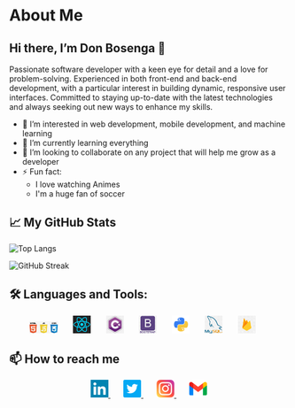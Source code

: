 # About Me

## Hi there, I’m Don Bosenga 👋

Passionate software developer with a keen eye for detail and a love for problem-solving. Experienced in both front-end and back-end development, with a particular interest in building dynamic, responsive user interfaces. Committed to staying up-to-date with the latest technologies and always seeking out new ways to enhance my skills.

- 👀 I’m interested in web development, mobile development, and machine learning
- 🌱 I’m currently learning everything
- 💞️ I’m looking to collaborate on any project that will help me grow as a developer
- ⚡ Fun fact:
  - I love watching Animes
  - I'm a huge fan of soccer

## 📈 My GitHub Stats

<!-- GitHub stats section -->

<p align="center">

![Top Langs](https://github-readme-stats.vercel.app/api/top-langs/?username=Donatelo27&layout=compact&theme=radical)
        
![GitHub Streak](https://github-readme-streak-stats.herokuapp.com/?user=Donatelo27&theme=radical)

## 🛠️ Languages and Tools:

<!-- Languages and Tools section -->

<p align="center">
    <img width="52px" alt="htmlCssJs" title="htmlCssJs" src="images/htmlCssJs.png"/>
    &#8287;&#8287;&#8287;&#8287;&#8287;
    <img width="32px" alt="react" title="react" src="images/react.png"/>
    &#8287;&#8287;&#8287;&#8287;&#8287;
    <img width="32px" alt="C#" title="C#" src="images/csharp.png"/>
    &#8287;&#8287;&#8287;&#8287;&#8287;
    <img width="32px" alt="bootstrap" title="bootstrap" src="images/bootstrap.png"/>
    &#8287;&#8287;&#8287;&#8287;&#8287;
    <img width="32px" alt="python" title="python" src="images/pythonLogo.png"/>
    &#8287;&#8287;&#8287;&#8287;&#8287;
    <img width="32px" alt="mysql" title="mysql" src="images/mySql.png"/>
    &#8287;&#8287;&#8287;&#8287;&#8287;
    <img width="32px" alt="firebase" title="firebase" src="images/firebase.png"/>
    &#8287;&#8287;&#8287;&#8287;&#8287;
</p>

## 📫 How to reach me

<!-- Social icons section -->

<p align="center">
    <a href="https://www.linkedin.com/in/don-bosenga-434862207/">
        <img width="32px" alt="Linkedin" title="Linkedin" src="images/linkedinFooter.png"/>
    </a>
    &#8287;&#8287;&#8287;&#8287;&#8287;
    <a href="https://twitter.com/Donatelo27">
        <img width="32px" alt="Twitter" title="Twitter" src="images/twitterFooter.png"/>
    </a>
    &#8287;&#8287;&#8287;&#8287;&#8287;
    <a href="https://www.instagram.com/dbosenga/">
        <img width="32px" alt="Instagram" title="Instagram" src="images/instagramFooter.png"/>
    </a>
        &#8287;&#8287;&#8287;&#8287;&#8287;
    <a href="https://www.instagram.com/dbosenga/">
        <img width="32px" alt="Gmail" title="Gmail" src="images/gmailFooter.png"/ >
    </a>
    <br/>
</p>
